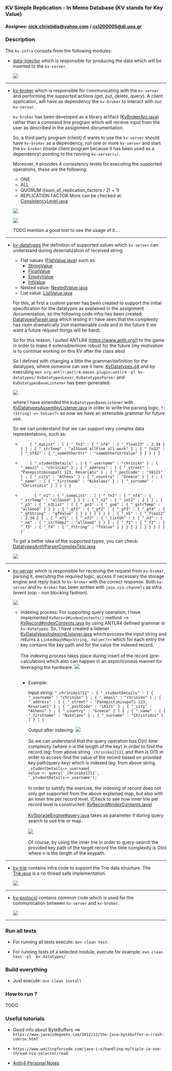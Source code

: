 ### KV Simple Replication - In Memo Database (KV stands for Key Value)

#### Assignee: nick.christidis@yahoo.com / cs1200005@di.uoa.gr



### Description


The `kv-infra` consists from the following modules:
* [data-injector](data-injector/README.md) which is responsible for producing the data which will be inserted to
  the `kv-server`.
  

  ![](data_injector_depends.png)

<hr/>
    
* [kv-broker](kv-broker/README.md) which is responsible for communicating with the `kv-server` and performing the supported actions
  (get, put, delete, query). A client application, will have as dependency the `kv-broker` to interact with our `kv-server`.

  `kv-broker` has been developed as a library artifact ([KvBrokerApi.java](kv-broker/src/main/java/chriniko/kv/broker/KvBrokerApi.java)) 
  rather than a command line program which will receive input from the user as described in the assignment documentation.

  So, a third party program (client) if wants to use the `kv-server` should have `kv-broker` as a dependency, run one or more `kv-server`
  and start the `kv-broker` (inside client program because it has been used as a dependency) pointing to the running `kv-server(s)`.
  

  Moreover, it provides 4 consistency levels for executing the supported operations, these are the following:
    * ONE
    * ALL
    * QUORUM ((sum_of_replication_factors / 2) + 1)
    * REPLICATION FACTOR
  More can be checked at: [ConsistencyLevel.java](kv-broker/src/main/java/chriniko/kv/broker/ConsistencyLevel.java)


  ![](broker_architecture.svg)


  ![](kv_broker_depends.png)

  TODO mention a good test to see the usage of it....

<hr/>

* [kv-datatypes](kv-datatypes/README.md) the definition of supported values which `kv-server` can understand during deserialization of received string.
    * Flat values ([FlatValue.java](kv-datatypes/src/main/java/chriniko/kv/datatypes/FlatValue.java)) such as:
      * [StringValue](kv-datatypes/src/main/java/chriniko/kv/datatypes/StringValue.java)
      * [FloatValue](kv-datatypes/src/main/java/chriniko/kv/datatypes/StringValue.java)
      * [EmptyValue](kv-datatypes/src/main/java/chriniko/kv/datatypes/StringValue.java)
      * [IntValue](kv-datatypes/src/main/java/chriniko/kv/datatypes/StringValue.java)
    * Nested value: [NestedValue.java](kv-datatypes/src/main/java/chriniko/kv/datatypes/NestedValue.java)
    * List value: [ListValue.java](kv-datatypes/src/main/java/chriniko/kv/datatypes/ListValue.java)
    

  
  For this, at first a custom parser has been created to support the initial specification for the datatypes as explained in the
  assignment documentation, so the following code infra has been created: [DatatypesParser.java](kv-datatypes/src/main/java/chriniko/kv/datatypes/parser/DatatypesParser.java)
  which testing it I have seen that the complexity has risen dramatically (not maintainable code and in the future if we want
  a future request things will be hard).
  
  So for this reason, I pulled ANTLR4 (https://www.antlr.org/) to the game in
  order to make it extensible/more robust for the future (my motivation is to continue working on this KV after the class also)
    
  So I defined with changing a little the grammar/definition for the datatypes, where someone can see it here: [KvDatatypes.g4](kv-datatypes/src/main/antlr4/chriniko/kv/datatypes/KvDatatypes.g4)
  and by executing `mvn org.antlr:antlr4-maven-plugin:antlr4 -pl kv-datatypes/`
  `KvDatatypesLexer`, `KvDatatypesParser` and `KvDatatypesBaseListener` has been generated:
  
  ![](kv-datatypes/antlr4_generated_code.png)
  
  where I have extended the `KvDatatypesBaseListener` with [KvDatatypesAssemblyListener.java](kv-datatypes/src/main/java/chriniko/kv/datatypes/grammar/KvDatatypesAssemblyListener.java) in order to write the parsing logic,
  `f: (String) => Value<?>`
  so now we have an extensible grammar for future use.

  So we can understand that we can support very complex data representations, such as:
  * ```text
        { "_myList" : [ { "_fn3" : { "_nf4" : { "_float23" : 2.34 } } } ; { "_strTemp" : "allGood allFine all work" } ; { "_fn32" : { "_nf42" : { "_someOtherStr" : "someOtherStrValue" } } } ] }
    ```

  * ```text
        { "_studentDetails" : [ { "_username" : "chriniko" } ; { "_email" : "chriniko" } ; { "_address" : [ { "_street" : "Panepistimioupoli 123, Kesariani" } ; { "_postCode" : "16121" } ; { "_city" : "Athens" } ; { "_country" : "Greece" } ] } ; { "_name" : [ { "_firstname" : "Nikolaos" } ; { "_surname" : "Christidis" } ] } ] }
    ```

  * ```text
          { "_n1" : { "_someList" : [ { "_fn3" : { "_nf4" : { "_strTemp" : "allGood" } } } ; { "_n2" : { "_int2" : 2 } } ; { "_p3" : { "_n3List" : [ { "_gn3" : { "_gn4" : { "_gstrTemp" : "allGood" } } } ; { "_gf1" : { "_gf2" : { "_gf3" : { "_gf4" : { "_gfString" : "gfValue" } } } } } ] } } ; { "_n5" : { "_float2" : 2.34 } } ; { "_n71" : { "_n72" : { "_listGh" : [ { "_n3" : { "_n4" : { "_strTemp2" : "allGood" } } } ; { "_f1" : { "_f2" : { "_f3" : { "_f4" : { "_fString" : "fValue" } } } } } ] } } } ] } }
    ```

  To get a better idea of the supported types, you can check: [DatatypesAntlrParserComplexTest.java](kv-datatypes/src/test/java/chriniko/kv/datatypes/parser/antlr/DatatypesAntlrParserComplexTest.java)

  ![](kv_datatypes_depends.png)


<hr/>
  
* [kv-server](kv-server/README.md) which is responsible for receiving the request from `kv-broker`, parsing it, executing
  the required logic, access if necessary the storage engine and reply-back to `kv-broker` with the correct response.
  Both `kv-server` and `kv-broker` has been written with `java.nio.channels` as infra (event loop - non blocking fashion).

  ![](kv_server_depends.png)

  * Indexing process:
        For supporting query operation, I have implemented `KvRecord#indexContents()` method --> [KvRecord#indexContents.java](kv-server/src/main/java/chriniko/kv/server/infra/KvRecord.java)
        by using ANTLR4 defined grammar in `kv-datatypes`.
        So, I have created a listener [KvDatatypesIndexingListener.java](kv-server/src/main/java/chriniko/kv/server/index/KvDatatypesIndexingListener.java) which process the input string
        and returns a `LinkedHashMap<String, Value<?>>` which for each entry the key contains the key path and for the value the indexed record.
        <br/>
        <br/>
        The indexing process takes place during insert of the record (pre-calculation) which also can happen in an asynchronous manner for leveraging the hardware.
        ![](asyncIndexing.png)
        <br/>
        <br/>
    * Example:
      
      Input string: `"_chriniko1711" : { "_studentDetails" : [ { "_username" : "chriniko" } ; { "_email" : "chriniko" } ; { "_address" : [ { "_street" : "Panepistimioupoli 123, Kesariani" } ; { "_postCode" : "16121" } ; { "_city" : "Athens" } ; { "_country" : "Greece" } ] } ; { "_name" : [ { "_firstname" : "Nikolaos" } ; { "_surname" : "Christidis" } ] } ] }`
      
      Output after indexing:
      ![](indexing.png)
      <br/>
      <br/>
      So we can understand that the query operation has O(n) time complexity (where n is the length of the key) in order to find the record (eg: from above string `_chriniko1711`), and then is O(1)
      in order to access-find the value of the record based on provided key path(query key) which is indexed (eg: from above string `_studentDetails~>_username`)
      <br/>
      `value <- query('_chriniko1711', '_studentDetails~>_username');`
      <br/>
      <br/>
      In order to satisfy the exercise, the indexing of record does not only get supported from the above explained map, but also with an inner trie per record level.
      (Check to see how inner trie per record level is constructed: [KvRecord#indexContents.java](kv-server/src/main/java/chriniko/kv/server/infra/KvRecord.java))
      <br/>
      <br/>
      [KvStorageEngine#query.java](kv-server/src/main/java/chriniko/kv/server/infra/KvStorageEngine.java) takes as parameter if during query search to use trie or map.
      <br/>
      <br/>
      ![](trieOptionToQuery.png)
      <br/>
      <br/>
      Of course, by using the inner trie in order to query-search the provided key path of the target record the time complexity is O(n) where n is the length of the keypath.



<hr/>
    
* [kv-trie](kv-trie/README.md) contains infra code to support the Trie data structure. The [Trie.java](kv-trie/src/main/java/chriniko/kv/trie/Trie.java)
  is a no thread safe implementation.

  ![](kv_trie_depends.png)


<hr/>

* [kv-protocol](kv-protocol/README.md) contains common code which is used for the communication between `kv-server` and `kv-broker`.

  ![](kv_protocol_depends.png)


<hr/>

### Run all tests
* For running all tests execute: `mvn clean test`.

* For running tests of a selected module, execute for example: `mvn clean test -pl  kv-datatypes/`





### Build everything
* Just execute: `mvn clean install`



### How to run ?

TODO








### Useful tutorials
* Good info about ByteBuffers ==> `https://www.javacodegeeks.com/2012/12/the-java-bytebuffer-a-crash-course.html`

* `https://www.waitingforcode.com/java-i-o/handling-multiple-io-one-thread-nio-selector/read`

* [Antlr4 Personal Notes](kv-datatypes/antlr4_notes)